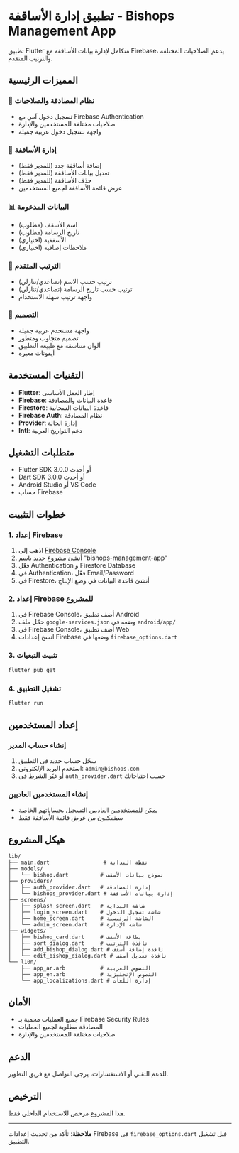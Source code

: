 # تطبيق إدارة الأساقفة - Bishops Management App

تطبيق Flutter متكامل لإدارة بيانات الأساقفة مع Firebase، يدعم الصلاحيات المختلفة والترتيب المتقدم.

## المميزات الرئيسية

### 🔐 نظام المصادقة والصلاحيات
- تسجيل دخول آمن مع Firebase Authentication
- صلاحيات مختلفة للمستخدمين والإدارة
- واجهة تسجيل دخول عربية جميلة

### 👥 إدارة الأساقفة
- إضافة أساقفة جدد (للمدير فقط)
- تعديل بيانات الأساقفة (للمدير فقط)
- حذف الأساقفة (للمدير فقط)
- عرض قائمة الأساقفة لجميع المستخدمين

### 📊 البيانات المدعومة
- اسم الأسقف (مطلوب)
- تاريخ الرسامة (مطلوب)
- الأسقفية (اختياري)
- ملاحظات إضافية (اختياري)

### 🔄 الترتيب المتقدم
- ترتيب حسب الاسم (تصاعدي/تنازلي)
- ترتيب حسب تاريخ الرسامة (تصاعدي/تنازلي)
- واجهة ترتيب سهلة الاستخدام

### 🎨 التصميم
- واجهة مستخدم عربية جميلة
- تصميم متجاوب ومتطور
- ألوان متناسقة مع طبيعة التطبيق
- أيقونات معبرة

## التقنيات المستخدمة

- **Flutter**: إطار العمل الأساسي
- **Firebase**: قاعدة البيانات والمصادقة
- **Firestore**: قاعدة البيانات السحابية
- **Firebase Auth**: نظام المصادقة
- **Provider**: إدارة الحالة
- **Intl**: دعم التواريخ العربية

## متطلبات التشغيل

- Flutter SDK 3.0.0 أو أحدث
- Dart SDK 3.0.0 أو أحدث
- Android Studio أو VS Code
- حساب Firebase

## خطوات التثبيت

### 1. إعداد Firebase

1. اذهب إلى [Firebase Console](https://console.firebase.google.com/)
2. أنشئ مشروع جديد باسم "bishops-management-app"
3. فعّل Authentication و Firestore Database
4. في Authentication، فعّل Email/Password
5. في Firestore، أنشئ قاعدة البيانات في وضع الإنتاج

### 2. إعداد Firebase للمشروع

1. في Firebase Console، أضف تطبيق Android
2. حمّل ملف `google-services.json` وضعه في `android/app/`
3. في Firebase Console، أضف تطبيق Web
4. انسخ إعدادات Firebase وضعها في `firebase_options.dart`

### 3. تثبيت التبعيات

```bash
flutter pub get
```

### 4. تشغيل التطبيق

```bash
flutter run
```

## إعداد المستخدمين

### إنشاء حساب المدير
1. سجّل حساب جديد في التطبيق
2. استخدم البريد الإلكتروني: `admin@bishops.com`
3. أو غيّر الشرط في `auth_provider.dart` حسب احتياجاتك

### إنشاء المستخدمين العاديين
- يمكن للمستخدمين العاديين التسجيل بحساباتهم الخاصة
- سيتمكنون من عرض قائمة الأساقفة فقط

## هيكل المشروع

```
lib/
├── main.dart                 # نقطة البداية
├── models/
│   └── bishop.dart          # نموذج بيانات الأسقف
├── providers/
│   ├── auth_provider.dart   # إدارة المصادقة
│   └── bishops_provider.dart # إدارة بيانات الأساقفة
├── screens/
│   ├── splash_screen.dart   # شاشة البداية
│   ├── login_screen.dart    # شاشة تسجيل الدخول
│   ├── home_screen.dart     # الشاشة الرئيسية
│   └── admin_screen.dart    # شاشة الإدارة
├── widgets/
│   ├── bishop_card.dart     # بطاقة الأسقف
│   ├── sort_dialog.dart     # نافذة الترتيب
│   ├── add_bishop_dialog.dart # نافذة إضافة أسقف
│   └── edit_bishop_dialog.dart # نافذة تعديل أسقف
└── l10n/
    ├── app_ar.arb           # النصوص العربية
    ├── app_en.arb           # النصوص الإنجليزية
    └── app_localizations.dart # إدارة اللغات
```

## الأمان

- جميع العمليات محمية بـ Firebase Security Rules
- المصادقة مطلوبة لجميع العمليات
- صلاحيات مختلفة للمستخدمين والإدارة

## الدعم

للدعم التقني أو الاستفسارات، يرجى التواصل مع فريق التطوير.

## الترخيص

هذا المشروع مرخص للاستخدام الداخلي فقط.

---

**ملاحظة**: تأكد من تحديث إعدادات Firebase في `firebase_options.dart` قبل تشغيل التطبيق.

